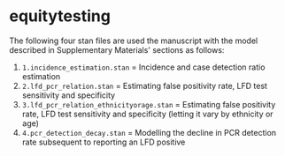 # equitytesting
The following four stan files are used the manuscript with the model described in Supplementary Materials' sections as follows:
1. ```1.incidence_estimation.stan``` = Incidence and case detection ratio estimation
2. ```2.lfd_pcr_relation.stan``` = Estimating false positivity rate, LFD test sensitivity and specificity
3. ```3.lfd_pcr_relation_ethnicityorage.stan``` = Estimating false positivity rate, LFD test sensitivity and specificity (letting it vary by ethnicity or age)
4. ```4.pcr_detection_decay.stan``` = Modelling the decline in PCR detection rate subsequent to reporting an LFD positive

